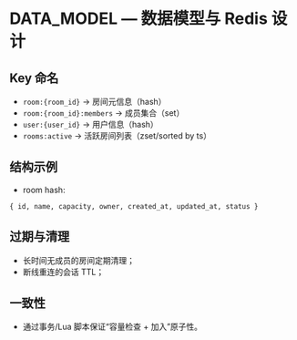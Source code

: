 # DATA_MODEL — 数据模型与 Redis 设计

## Key 命名
- `room:{room_id}` → 房间元信息（hash）
- `room:{room_id}:members` → 成员集合（set）
- `user:{user_id}` → 用户信息（hash）
- `rooms:active` → 活跃房间列表（zset/sorted by ts）

## 结构示例
- room hash:
```
{ id, name, capacity, owner, created_at, updated_at, status }
```

## 过期与清理
- 长时间无成员的房间定期清理；
- 断线重连的会话 TTL；

## 一致性
- 通过事务/Lua 脚本保证“容量检查 + 加入”原子性。
